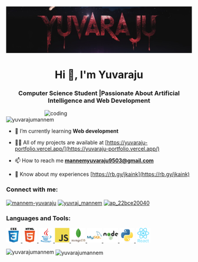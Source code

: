 ![logo](https://github.com/YuvarajuMannem/YuvarajuMannem/blob/main/Yuvaraju%20logo.jpeg)
<h1 align="center">Hi 👋, I'm Yuvaraju</h1>
<h3 align="center">Computer Science Student |Passionate About Artificial Intelligence and Web Development</h3>

<img align="right" alt="coding" width="400" src="https://media.giphy.com/media/MD0svLSDeudszrNrp0/giphy.gif?cid=ecf05e47wruxanhe0p93mzanpd9ffrzy940janj24riej3c3&ep=v1_gifs_related&rid=giphy.gif&ct=g">

<p align="left"> <img src="https://komarev.com/ghpvc/?username=yuvarajumannem&label=Profile%20views&color=0e75b6&style=flat" alt="yuvarajumannem" /> </p>

- 🌱 I’m currently learning **Web development**

- 👨‍💻 All of my projects are available at [https://yuvaraju-portfolio.vercel.app/](https://yuvaraju-portfolio.vercel.app/)

- 📫 How to reach me **mannemyuvaraju9503@gmail.com**

- 📄 Know about my experiences [https://rb.gy/jkaink](https://rb.gy/jkaink)

<h3 align="left">Connect with me:</h3>
<p align="left">
<a href="https://linkedin.com/in/mannem-yuvaraju" target="blank"><img align="center" src="https://raw.githubusercontent.com/rahuldkjain/github-profile-readme-generator/master/src/images/icons/Social/linked-in-alt.svg" alt="mannem-yuvaraju" height="30" width="40" /></a>
<a href="https://instagram.com/yuvraj_mannem" target="blank"><img align="center" src="https://raw.githubusercontent.com/rahuldkjain/github-profile-readme-generator/master/src/images/icons/Social/instagram.svg" alt="yuvraj_mannem" height="30" width="40" /></a>
<a href="https://www.leetcode.com/ap_22bce20040" target="blank"><img align="center" src="https://raw.githubusercontent.com/rahuldkjain/github-profile-readme-generator/master/src/images/icons/Social/leet-code.svg" alt="ap_22bce20040" height="30" width="40" /></a>
</p>

<h3 align="left">Languages and Tools:</h3>
<p align="left"> <a href="https://www.w3schools.com/css/" target="_blank" rel="noreferrer"> <img src="https://raw.githubusercontent.com/devicons/devicon/master/icons/css3/css3-original-wordmark.svg" alt="css3" width="40" height="40"/> </a> <a href="https://www.w3.org/html/" target="_blank" rel="noreferrer"> <img src="https://raw.githubusercontent.com/devicons/devicon/master/icons/html5/html5-original-wordmark.svg" alt="html5" width="40" height="40"/> </a> <a href="https://www.java.com" target="_blank" rel="noreferrer"> <img src="https://raw.githubusercontent.com/devicons/devicon/master/icons/java/java-original.svg" alt="java" width="40" height="40"/> </a> <a href="https://developer.mozilla.org/en-US/docs/Web/JavaScript" target="_blank" rel="noreferrer"> <img src="https://raw.githubusercontent.com/devicons/devicon/master/icons/javascript/javascript-original.svg" alt="javascript" width="40" height="40"/> </a> <a href="https://www.mongodb.com/" target="_blank" rel="noreferrer"> <img src="https://raw.githubusercontent.com/devicons/devicon/master/icons/mongodb/mongodb-original-wordmark.svg" alt="mongodb" width="40" height="40"/> </a> <a href="https://www.mysql.com/" target="_blank" rel="noreferrer"> <img src="https://raw.githubusercontent.com/devicons/devicon/master/icons/mysql/mysql-original-wordmark.svg" alt="mysql" width="40" height="40"/> </a> <a href="https://nodejs.org" target="_blank" rel="noreferrer"> <img src="https://raw.githubusercontent.com/devicons/devicon/master/icons/nodejs/nodejs-original-wordmark.svg" alt="nodejs" width="40" height="40"/> </a> <a href="https://www.python.org" target="_blank" rel="noreferrer"> <img src="https://raw.githubusercontent.com/devicons/devicon/master/icons/python/python-original.svg" alt="python" width="40" height="40"/> </a> <a href="https://reactjs.org/" target="_blank" rel="noreferrer"> <img src="https://raw.githubusercontent.com/devicons/devicon/master/icons/react/react-original-wordmark.svg" alt="react" width="40" height="40"/> </a> </p>

<p><img align="left" src="https://github-readme-stats.vercel.app/api/top-langs?username=yuvarajumannem&show_icons=true&locale=en&layout=compact" alt="yuvarajumannem" /></p>

<p>&nbsp;<img align="center" src="https://github-readme-stats.vercel.app/api?username=yuvarajumannem&show_icons=true&locale=en" alt="yuvarajumannem" /></p>


<!-- <p><img align="center" src="https://github-readme-streak-stats.herokuapp.com/?user=YuvarajuMannem&" alt="YuvarajuMannem" /></p>  -->
